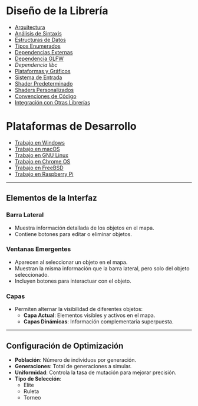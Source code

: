 # Diseño de la Librería

- [Arquitectura](#arquitectura)
- [Análisis de Sintaxis](#analisis-de-sintaxis)
- [Estructuras de Datos](#estructuras-de-datos)
- [Tipos Enumerados](#tipos-enumerados)
- [Dependencias Externas](#dependencias-externas)
- [Dependencia GLFW](#dependencia-glfw)
- _Dependencia libc_
- [Plataformas y Gráficos](#plataformas-y-graficos)
- [Sistema de Entrada](#sistema-de-entrada)
- [Shader Predeterminado](#shader-predeterminado)
- [Shaders Personalizados](#shaders-personalizados)
- [Convenciones de Código](#convenciones-de-codigo)
- [Integración con Otras Librerías](#integracion-con-otras-librerias)

# Plataformas de Desarrollo

- [Trabajo en Windows](#trabajo-en-windows)
- [Trabajo en macOS](#trabajo-en-macos)
- [Trabajo en GNU Linux](#trabajo-en-gnu-linux)
- [Trabajo en Chrome OS](#trabajo-en-chrome-os)
- [Trabajo en FreeBSD](#trabajo-en-freebsd)
- [Trabajo en Raspberry Pi](#trabajo-en-raspberry-pi)

---

## Elementos de la Interfaz

### Barra Lateral
- Muestra información detallada de los objetos en el mapa.
- Contiene botones para editar o eliminar objetos.

### Ventanas Emergentes
- Aparecen al seleccionar un objeto en el mapa.
- Muestran la misma información que la barra lateral, pero solo del objeto seleccionado.
- Incluyen botones para interactuar con el objeto.

### Capas
- Permiten alternar la visibilidad de diferentes objetos:
  - **Capa Actual**: Elementos visibles y activos en el mapa.
  - **Capas Dinámicas**: Información complementaria superpuesta.

---

## Configuración de Optimización

- **Población**: Número de individuos por generación.
- **Generaciones**: Total de generaciones a simular.
- **Uniformidad**: Controla la tasa de mutación para mejorar precisión.
- **Tipo de Selección**:
  - Elite
  - Ruleta
  - Torneo
